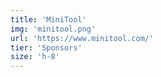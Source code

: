 ```yaml
---
title: 'MiniTool'
img: 'minitool.png'
url: 'https://www.minitool.com/'
tier: 'Sponsors'
size: 'h-8'
---
```

